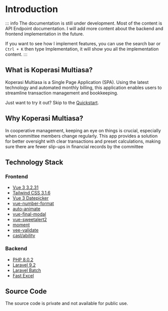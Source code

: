 # Introduction

::: info
The documentation is still under development. Most of the content is API Endpoint documentation. I will add more content about the backend and frontend implementation in the future.

If you want to see how I implement features, you can use the search bar or `Ctrl + K` then type Implementation, it will show you all the implementation content.
:::

## What is Koperasi Multiasa?

Koperasi Multiasa is a Single Page Application (SPA). Using the latest technology and automated monthly billing, this application enables users to streamline transaction management and bookkeeping.

<div class="brand-tip">
  Just want to try it out? Skip to the
  <a href="/koperasi-multiasa/getting-started/demo-users">Quickstart</a>.
</div>

## Why Koperasi Multiasa?

In cooperative management, keeping an eye on things is crucial, especially when committee members change regularly. This app provides a solution for better oversight with clear transactions and preset calculations, making sure there are fewer slip-ups in financial records by the committee

## Technology Stack

### Frontend
- [Vue 3 3.2.31](https://v3.vuejs.org/)
- [Tailwind CSS 3.1.6](https://tailwindcss.com/)
- [Vue 3 Datepicker](https://vue3datepicker.com/)
- [vue-number-format](https://github.com/coders-tm/vue-number-format)
- [auto-animate](https://auto-animate.formkit.com/)
- [vue-final-modal](https://vue-final-modal.org/)
- [vue-sweetalert2](https://www.npmjs.com/package/vue-sweetalert2)
- [moment](https://momentjs.com/)
- [vee-validate](https://vee-validate.logaretm.com/v4/)
- [casl/ability](https://casl.js.org/v5/en/)

### Backend
- [PHP 8.0.2](https://www.php.net/)
- [Laravel 9.2](https://laravel.com/)
- [Laravel Batch](https://github.com/mavinoo/laravelBatch)
- [Fast Excel](https://github.com/rap2hpoutre/fast-excel)

## Source Code

The source code is private and not available for public use. 